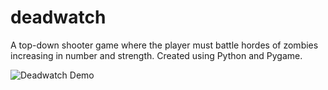 # deadwatch
A top-down shooter game where the player must battle hordes of zombies increasing in number and strength. Created using Python and Pygame.

![Deadwatch Demo](deadwatchdemo.gif)
